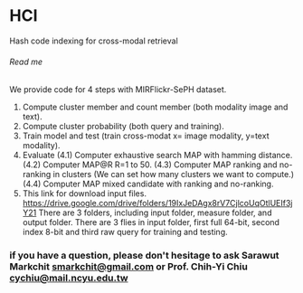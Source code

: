 # HCI
Hash code indexing for cross-modal retrieval
###### Read me ######
We provide code for 4 steps with MIRFlickr-SePH dataset.
1. Compute cluster member and count member (both modality image and text).
2. Compute cluster probability (both query and training).
3. Train model and test (train cross-modat x= image modality, y=text modality).
4. Evaluate
	(4.1) Computer exhaustive search MAP with hamming distance.
	(4.2) Computer MAP@R R=1 to 50.
	(4.3) Computer MAP ranking and no-ranking in clusters (We can set how many clusters we want to compute.)
	(4.4) Computer MAP mixed candidate with ranking and no-ranking.
5. This link for download input files.
https://drive.google.com/drive/folders/19IxJeDAgx8rV7CjlcoUqOtlUEIf3jY21
There are 3 folders, including input folder, measure folder, and output folder. There are 3 flies in input folder, first full 64-bit, second index 8-bit and third raw query for training and testing. 
### if you have a question, please don't hesitage to ask Sarawut Markchit smarkchit@gmail.com or Prof. Chih-Yi Chiu cychiu@mail.ncyu.edu.tw
